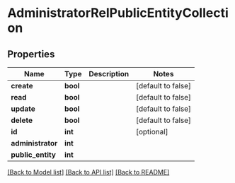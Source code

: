 # AdministratorRelPublicEntityCollection

## Properties
Name | Type | Description | Notes
------------ | ------------- | ------------- | -------------
**create** | **bool** |  | [default to false]
**read** | **bool** |  | [default to false]
**update** | **bool** |  | [default to false]
**delete** | **bool** |  | [default to false]
**id** | **int** |  | [optional] 
**administrator** | **int** |  | 
**public_entity** | **int** |  | 

[[Back to Model list]](../README.md#documentation-for-models) [[Back to API list]](../README.md#documentation-for-api-endpoints) [[Back to README]](../README.md)


